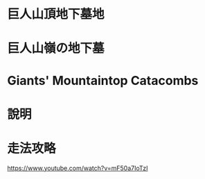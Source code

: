 # 巨人山頂地下墓地
# 巨人山嶺の地下墓	
# Giants' Mountaintop Catacombs

# 說明


# 走法攻略

https://www.youtube.com/watch?v=mF50a7IoTzI
